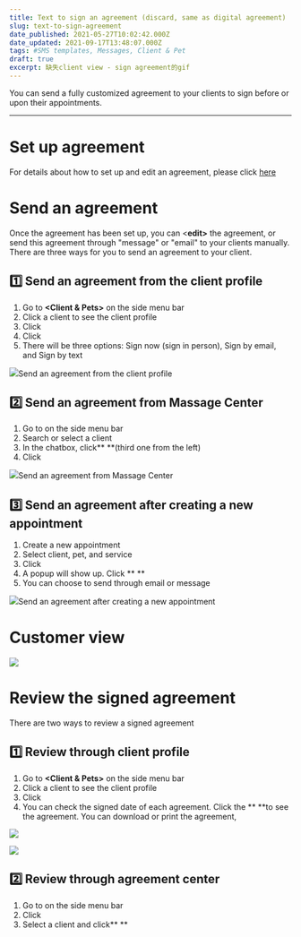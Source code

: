 ```yaml
---
title: Text to sign an agreement (discard, same as digital agreement)
slug: text-to-sign-agreement
date_published: 2021-05-27T10:02:42.000Z
date_updated: 2021-09-17T13:48:07.000Z
tags: #SMS templates, Messages, Client & Pet
draft: true
excerpt: 缺失client view - sign agreement的gif
---
```


You can send a fully customized agreement to your clients to sign before or upon their appointments.

---

# Set up agreement

For details about how to set up and edit an agreement, please click [here](__GHOST_URL__/digital-agreement/)

# Send an agreement

Once the agreement has been set up, you can <**edit>** the agreement, or send this agreement through "message" or "email" to your clients manually. There are three ways for you to send an agreement to your client.

## 1️⃣ Send an agreement from the client profile

1. Go to **<Client & Pets>** on the side menu bar
2. Click a client to see the client profile
3. Click **<Agreements>**
4. Click **<Signed now>**
5. There will be three options: Sign now (sign in person), Sign by email, and Sign by text 

![](__GHOST_URL__/content/images/2021/08/Screenshot-12.00.28.gif)Send an agreement from the client profile
## 2️⃣ Send an agreement from Massage Center

1. Go to **<Message>** on the side menu bar
2. Search or select a client
3. In the chatbox, click** <Add digital agreement> **(third one from the left)
4. Click **<Send>**

![](__GHOST_URL__/content/images/2021/08/send-agreement-text.gif)Send an agreement from Massage Center
## 3️⃣ Send an agreement after creating a new appointment

1. Create a new appointment
2. Select client, pet, and service
3. Click **<Book now>**
4. A popup will show up. Click **<Send digital agreement> **
5. You can choose to send through email or message

![](__GHOST_URL__/content/images/2021/08/Screenshot-12.27.49.gif)Send an agreement after creating a new appointment
# Customer view 
![](__GHOST_URL__/content/images/2021/09/_47.gif)
# Review the signed agreement

There are two ways to review a signed agreement

## 1️⃣ Review through client profile

1. Go to **<Client & Pets>** on the side menu bar
2. Click a client to see the client profile
3. Click **<Agreements>**
4. You can check the signed date of each agreement. Click the **<Review icon> **to see the agreement. You can download or print the agreement,

![](__GHOST_URL__/content/images/2021/09/Review-the-signed-agreement.png)

![](__GHOST_URL__/content/images/2021/09/Save-and-print-the-signed-agreement.png)

## 2️⃣ Review through agreement center

1. Go to **<Agreements>** on the side menu bar
2. Click **<Signed record>**
3. Select a client and click** <Preview>**
